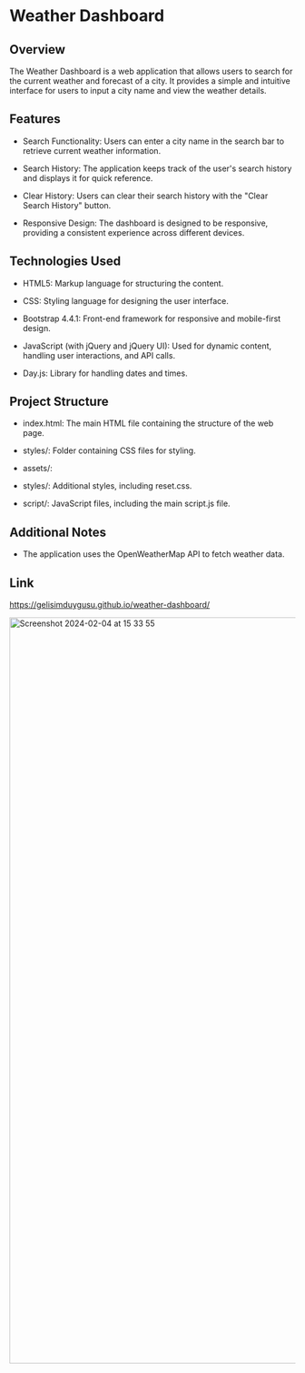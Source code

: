 # Weather Dashboard
## Overview
The Weather Dashboard is a web application that allows users to search for the current weather and forecast of a city. It provides a simple and intuitive interface for users to input a city name and view the weather details.

## Features
* Search Functionality: Users can enter a city name in the search bar to retrieve current weather information.

* Search History: The application keeps track of the user's search history and displays it for quick reference.

* Clear History: Users can clear their search history with the "Clear Search History" button.

* Responsive Design: The dashboard is designed to be responsive, providing a consistent experience across different devices.

## Technologies Used
* HTML5: Markup language for structuring the content.

* CSS: Styling language for designing the user interface.

* Bootstrap 4.4.1: Front-end framework for responsive and mobile-first design.

* JavaScript (with jQuery and jQuery UI): Used for dynamic content, handling user interactions, and API calls.

* Day.js: Library for handling dates and times.


## Project Structure
* index.html: The main HTML file containing the structure of the web page.

* styles/: Folder containing CSS files for styling.

* assets/:

* styles/: Additional styles, including reset.css.
  
* script/: JavaScript files, including the main script.js file.
## Additional Notes
* The application uses the OpenWeatherMap API to fetch weather data.

## Link

https://gelisimduygusu.github.io/weather-dashboard/

<img width="1312" alt="Screenshot 2024-02-04 at 15 33 55" src="https://github.com/gelisimduygusu/weather-dashboard/assets/151784243/843134f2-43c3-4599-ba88-aadf1b9cdc24">


